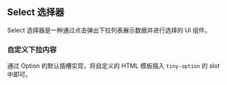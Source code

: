 <div class="demo-header">
<p class="overviewicon">
  <span class="wapi-form-dropdown"/>
</p>

## Select 选择器

<nova-uxlink widget-name="Dropdown"></nova-uxlink>

Select 选择器是一种通过点击弹出下拉列表展示数据并进行选择的 UI 组件。
</div>

### 自定义下拉内容

通过 Option 的默认插槽实现，将自定义的 HTML 模板插入 `tiny-option` 的 slot 中即可。

<nova-demo-view link="select/custom-options"></nova-demo-view>

 <br>


